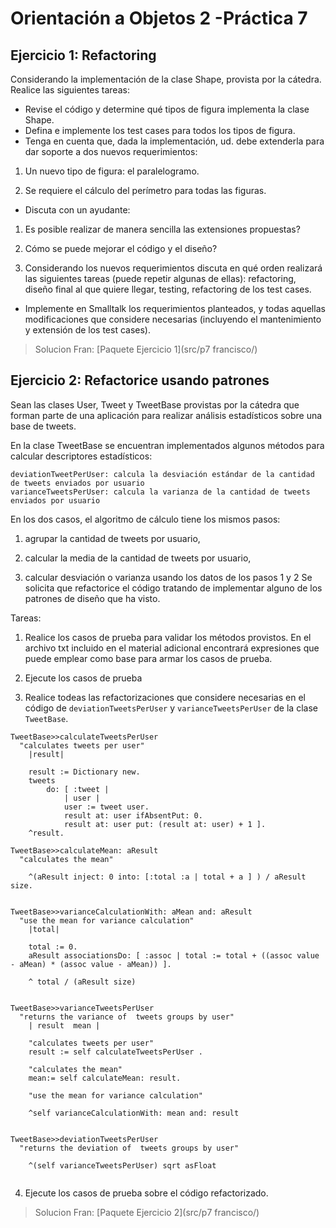 Orientación a Objetos 2 -Práctica 7
====================================



Ejercicio 1: Refactoring
-------------------------------------


Considerando la implementación de la clase Shape, provista por la cátedra. Realice las siguientes tareas:

  - Revise el código y determine qué tipos de figura implementa la clase Shape.
  - Defina e implemente los test cases para todos los tipos de figura.
  - Tenga en cuenta que, dada la implementación, ud. debe extenderla para dar soporte a dos nuevos requerimientos:
  
1. Un nuevo tipo de figura: el paralelogramo.

2. Se requiere el cálculo del perímetro para todas las figuras.

- Discuta con un ayudante:

1. Es posible realizar de manera sencilla las extensiones propuestas?

2. Cómo se puede mejorar el código y el diseño?

3. Considerando los nuevos requerimientos discuta en qué orden realizará las siguientes tareas (puede repetir
algunas de ellas): refactoring, diseño final al que quiere llegar, testing, refactoring de los test cases.

- Implemente en Smalltalk los requerimientos planteados, y todas aquellas modificaciones que considere necesarias (incluyendo el mantenimiento y extensión de los test cases).


> Solucion Fran:
  [Paquete Ejercicio 1](src/p7 francisco/)



Ejercicio 2: Refactorice usando patrones
-------------------------------------


Sean las clases User, Tweet y TweetBase provistas por la cátedra que forman parte de una aplicación para realizar
análisis estadísticos sobre una base de tweets.

En la clase TweetBase se encuentran implementados algunos métodos para calcular descriptores estadísticos:

```
deviationTweetPerUser: calcula la desviación estándar de la cantidad de tweets enviados por usuario
varianceTweetsPerUser: calcula la varianza de la cantidad de tweets enviados por usuario
```

En los dos casos, el algoritmo de cálculo tiene los mismos pasos:

1. agrupar la cantidad de tweets por usuario,

2. calcular la media de la cantidad de tweets por usuario,

3. calcular desviación o varianza usando los datos de los pasos 1 y 2 Se solicita que refactorice el código tratando de implementar alguno de los patrones de diseño que ha visto.

Tareas:

1. Realice los casos de prueba para validar los métodos provistos. En el archivo txt incluido en el material adicional encontrará expresiones que puede emplear como base para armar los casos de prueba.

2. Ejecute los casos de prueba 

3. Realice todeas las refactorizaciones que considere necesarias en el código de ```deviationTweetsPerUser``` y ```varianceTweetsPerUser``` de la clase ```TweetBase```.

```
TweetBase>>calculateTweetsPerUser
  "calculates tweets per user"
	|result|

	result := Dictionary new.
	tweets
		do: [ :tweet | 
			| user |
			user := tweet user.
			result at: user ifAbsentPut: 0.
			result at: user put: (result at: user) + 1 ].
	^result.
	
TweetBase>>calculateMean: aResult
  "calculates the mean"
	
	^(aResult inject: 0 into: [:total :a | total + a ] ) / aResult size. 	


TweetBase>>varianceCalculationWith: aMean and: aResult
  "use the mean for variance calculation"
	|total|

	total := 0.
	aResult associationsDo: [ :assoc | total := total + ((assoc value - aMean) * (assoc value - aMean)) ].
	
	^ total / (aResult size)


TweetBase>>varianceTweetsPerUser
  "returns the variance of  tweets groups by user"
	| result  mean |
	
	"calculates tweets per user"
	result := self calculateTweetsPerUser .
	
	"calculates the mean"
	mean:= self calculateMean: result.
	
	"use the mean for variance calculation"
	
	^self varianceCalculationWith: mean and: result
	

TweetBase>>deviationTweetsPerUser
  "returns the deviation of  tweets groups by user"

	^(self varianceTweetsPerUser) sqrt asFloat


```

4. Ejecute los casos de prueba sobre el código refactorizado.


> Solucion Fran:
  [Paquete Ejercicio 2](src/p7 francisco/)
